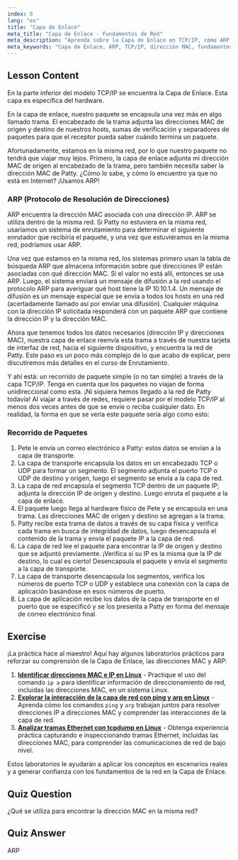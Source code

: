 ```yaml
---
index: 8
lang: "es"
title: "Capa de Enlace"
meta_title: "Capa de Enlace - Fundamentos de Red"
meta_description: "Aprenda sobre la Capa de Enlace en TCP/IP, cómo ARP resuelve las direcciones MAC y el recorrido de paquetes. Comprenda los fundamentos de la red con este tutorial de redes de Linux."
meta_keywords: "Capa de Enlace, ARP, TCP/IP, dirección MAC, fundamentos de red, redes Linux, principiante, tutorial"
---
```


## Lesson Content

En la parte inferior del modelo TCP/IP se encuentra la Capa de Enlace. Esta capa es específica del hardware.

En la capa de enlace, nuestro paquete se encapsula una vez más en algo llamado trama. El encabezado de la trama adjunta las direcciones MAC de origen y destino de nuestros hosts, sumas de verificación y separadores de paquetes para que el receptor pueda saber cuándo termina un paquete.

Afortunadamente, estamos en la misma red, por lo que nuestro paquete no tendrá que viajar muy lejos. Primero, la capa de enlace adjunta mi dirección MAC de origen al encabezado de la trama, pero también necesita saber la dirección MAC de Patty. ¿Cómo lo sabe, y cómo lo encuentro ya que no está en Internet? ¡Usamos ARP!

### ARP (Protocolo de Resolución de Direcciones)

ARP encuentra la dirección MAC asociada con una dirección IP. ARP se utiliza dentro de la misma red. Si Patty no estuviera en la misma red, usaríamos un sistema de enrutamiento para determinar el siguiente enrutador que recibiría el paquete, y una vez que estuviéramos en la misma red, podríamos usar ARP.

Una vez que estamos en la misma red, los sistemas primero usan la tabla de búsqueda ARP que almacena información sobre qué direcciones IP están asociadas con qué dirección MAC. Si el valor no está allí, entonces se usa ARP. Luego, el sistema enviará un mensaje de difusión a la red usando el protocolo ARP para averiguar qué host tiene la IP 10.10.1.4. Un mensaje de difusión es un mensaje especial que se envía a todos los hosts en una red (acertadamente llamado así por enviar una difusión). Cualquier máquina con la dirección IP solicitada responderá con un paquete ARP que contiene la dirección IP y la dirección MAC.

Ahora que tenemos todos los datos necesarios (dirección IP y direcciones MAC), nuestra capa de enlace reenvía esta trama a través de nuestra tarjeta de interfaz de red, hacia el siguiente dispositivo, y encuentra la red de Patty. Este paso es un poco más complejo de lo que acabo de explicar, pero discutiremos más detalles en el curso de Enrutamiento.

Y ahí está: un recorrido de paquete simple (o no tan simple) a través de la capa TCP/IP. Tenga en cuenta que los paquetes no viajan de forma unidireccional como esta. ¡Ni siquiera hemos llegado a la red de Patty todavía! Al viajar a través de redes, requiere pasar por el modelo TCP/IP al menos dos veces antes de que se envíe o reciba cualquier dato. En realidad, la forma en que se vería este paquete sería algo como esto:

### Recorrido de Paquetes

1. Pete le envía un correo electrónico a Patty: estos datos se envían a la capa de transporte.
2. La capa de transporte encapsula los datos en un encabezado TCP o UDP para formar un segmento. El segmento adjunta el puerto TCP o UDP de destino y origen, luego el segmento se envía a la capa de red.
3. La capa de red encapsula el segmento TCP dentro de un paquete IP; adjunta la dirección IP de origen y destino. Luego enruta el paquete a la capa de enlace.
4. El paquete luego llega al hardware físico de Pete y se encapsula en una trama. Las direcciones MAC de origen y destino se agregan a la trama.
5. Patty recibe esta trama de datos a través de su capa física y verifica cada trama en busca de integridad de datos, luego desencapsula el contenido de la trama y envía el paquete IP a la capa de red.
6. La capa de red lee el paquete para encontrar la IP de origen y destino que se adjuntó previamente. ¡Verifica si su IP es la misma que la IP de destino, lo cual es cierto! Desencapsula el paquete y envía el segmento a la capa de transporte.
7. La capa de transporte desencapsula los segmentos, verifica los números de puerto TCP o UDP y establece una conexión con la capa de aplicación basándose en esos números de puerto.
8. La capa de aplicación recibe los datos de la capa de transporte en el puerto que se especificó y se los presenta a Patty en forma del mensaje de correo electrónico final.

## Exercise

¡La práctica hace al maestro! Aquí hay algunos laboratorios prácticos para reforzar su comprensión de la Capa de Enlace, las direcciones MAC y ARP:

1. **[Identificar direcciones MAC e IP en Linux](https://labex.io/es/labs/comptia-identify-mac-and-ip-addresses-in-linux-592731)** - Practique el uso del comando `ip a` para identificar información de direccionamiento de red, incluidas las direcciones MAC, en un sistema Linux.
2. **[Explorar la interacción de la capa de red con ping y arp en Linux](https://labex.io/es/labs/comptia-explore-network-layer-interaction-with-ping-and-arp-in-linux-592746)** - Aprenda cómo los comandos `ping` y `arp` trabajan juntos para resolver direcciones IP a direcciones MAC y comprender las interacciones de la capa de red.
3. **[Analizar tramas Ethernet con tcpdump en Linux](https://labex.io/es/labs/comptia-analyze-ethernet-frames-with-tcpdump-in-linux-592765)** - Obtenga experiencia práctica capturando e inspeccionando tramas Ethernet, incluidas las direcciones MAC, para comprender las comunicaciones de red de bajo nivel.

Estos laboratorios le ayudarán a aplicar los conceptos en escenarios reales y a generar confianza con los fundamentos de la red en la Capa de Enlace.

## Quiz Question

¿Qué se utiliza para encontrar la dirección MAC en la misma red?

## Quiz Answer

ARP
